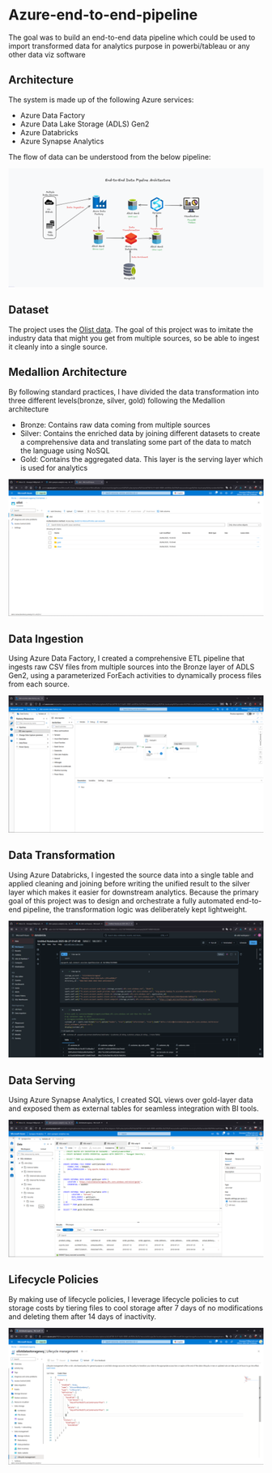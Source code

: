# Azure-end-to-end-pipeline
The goal was to build an end-to-end data pipeline which could be used to import transformed data for analytics purpose in powerbi/tableau or any other data viz software

## Architecture
The system is made up of the following Azure services:
- Azure Data Factory
- Azure Data Lake Storage (ADLS) Gen2
- Azure Databricks
- Azure Synapse Analytics

The flow of data can be understood from the below pipeline:

![Architecture Diagram](screenshots/pipeline-architecture.png)

## Dataset
The project uses the [Olist data](https://www.kaggle.com/datasets/olistbr/brazilian-ecommerce/data). The goal of this project was to imitate the industry data that might you get from multiple sources, so be able to ingest it cleanly into a single source.

## Medallion Architecture
By following standard practices, I have divided the data transformation into three different levels(bronze, silver, gold) following the Medallion architecture
- Bronze: Contains raw data coming from multiple sources
- Silver: Contains the enriched data by joining different datasets to create a comprehensive data and translating some part of the data to match the language using NoSQL
- Gold: Contains the aggregated data. This layer is the serving layer which is used for analytics

![Medallion Architecture](screenshots/medallion-architecture-data-segregation.png)

## Data Ingestion
Using Azure Data Factory, I created a comprehensive ETL pipeline that ingests raw CSV files from multiple sources into the Bronze layer of ADLS Gen2, using a parameterized ForEach activities to dynamically process files from each source.

![Data Ingestion](screenshots/data-factory-ingestion.png)

## Data Transformation
Using Azure Databricks, I ingested the source data into a single table and applied cleaning and joining before writing the unified result to the silver layer which makes it easier for downstream analytics. Because the primary goal of this project was to design and orchestrate a fully automated end-to-end pipeline, the transformation logic was deliberately kept lightweight.

![Data Transformation](screenshots/databricks-code-transformation.png)

## Data Serving
Using Azure Synapse Analytics, I created SQL views over gold-layer data and exposed them as external tables for seamless integration with BI tools.

![Data Serving](screenshots/synapse.png)

## Lifecycle Policies
By making use of lifecycle policies, I leverage lifecycle policies to cut storage costs by tiering files to cool storage after 7 days of no modifications and deleting them after 14 days of inactivity.

![Lifecycle Policies](screenshots/lifecycle-policies.png)

